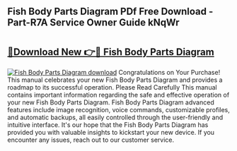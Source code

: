 ## Fish Body Parts Diagram PDf Free Download - Part-R7A Service Owner Guide kNqWr

# <h2><a href="http://dfuajr4.blite.top/?on=Fish+Body+Parts+Diagram">🔗Download New 👉🔴 Fish Body Parts Diagram</a></h2>

[![Fish Body Parts Diagram download](https://i.imgur.com/lujVjoI.png)](http://dfuajr4.blite.top/?on=Fish+Body+Parts+Diagram)
Congratulations on Your Purchase! This manual celebrates your new Fish Body Parts Diagram and provides a roadmap to its successful operation. Please Read Carefully This manual contains important information regarding the safe and effective operation of your new Fish Body Parts Diagram. Fish Body Parts Diagram advanced features include image recognition, voice commands, customizable profiles, and automatic backups, all easily controlled through the user-friendly and intuitive interface. It's our hope that the Fish Body Parts Diagram has provided you with valuable insights to kickstart your new device. If you encounter any issues, reach out to our customer service.
